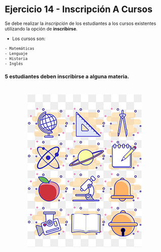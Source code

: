 # Ejercicio 14 - Inscripción A Cursos

Se debe realizar la *inscripción* de los estudiantes
a los cursos existentes utilizando la opción de
**inscribirse**.</br>

- Los cursos son:
```
- Matemáticas
- Lenguaje
- Historia
- Inglés
```
### 5 estudiantes deben inscribirse a alguna materia.
 </br>
 <p align="center">
    <img src="https://github.com/AleS900/prueba/blob/master/assets/pngtree-school-supplies-icon-pictures-image_2289912.jpg" />
 </p>

